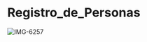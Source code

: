 # Registro_de_Personas
![IMG-6257](https://user-images.githubusercontent.com/104779804/213876260-73c7b951-0486-45d3-b450-df74d2557fdc.JPG)
